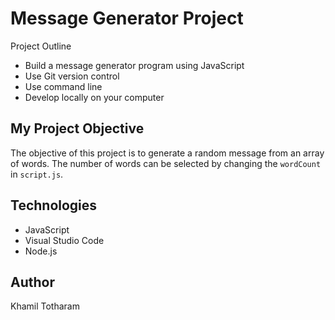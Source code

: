 <!DOCTYPE html>
<html lang="en">
<body>
    <h1>Message Generator Project</h1>
Project Outline
    <ul>
        <li>Build a message generator program using JavaScript</li>
        <li>Use Git version control</li>
        <li>Use command line</li>
        <li>Develop locally on your computer</li>
    </ul>
<h2>My Project Objective</h2>
    <p>The objective of this project is to generate a random message from an array of words. The number of words can be selected by changing the <code>wordCount</code> in <code>script.js</code>.</p>

<h2>Technologies</h2>
    <ul>
        <li>JavaScript</li>
        <li>Visual Studio Code</li>
        <li>Node.js</li>
    </ul>

<h2>Author</h2>
<p>Khamil Totharam</p>
</body>
</html>
